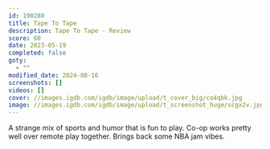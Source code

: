 ```yaml
---
id: 190280
title: Tape To Tape
description: Tape To Tape - Review
score: 60
date: 2023-05-19
completed: false
goty:
  - ""
modified_date: 2024-08-16
screenshots: []
videos: []
cover: //images.igdb.com/igdb/image/upload/t_cover_big/co4qbk.jpg
image: //images.igdb.com/igdb/image/upload/t_screenshot_huge/scgx2v.jpg
---
```

A strange mix of sports and humor that is fun to play. Co-op works pretty well over remote play together. Brings back some NBA jam vibes.
